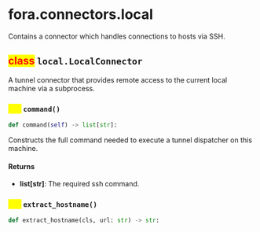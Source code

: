 # fora.connectors.local

Contains a connector which handles connections to hosts via SSH.

## <mark style="color:red;">class</mark> `local.LocalConnector`

A tunnel connector that provides remote access to the current local machine via a subprocess.

### <mark style="color:yellow;">def</mark> `command()`

```python
def command(self) -> list[str]:
```

Constructs the full command needed to execute a tunnel dispatcher on this machine.

#### Returns

 -  **list[str]**: The required ssh command.

### <mark style="color:yellow;">def</mark> `extract_hostname()`

```python
def extract_hostname(cls, url: str) -> str:
```
